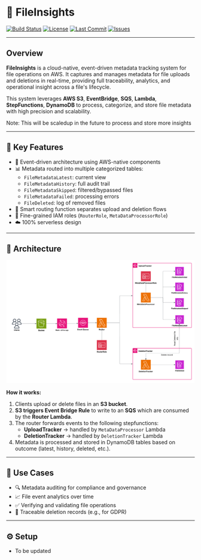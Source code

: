 # 📁 FileInsights

[![Build Status](https://img.shields.io/github/actions/workflow/status/dixithak/FileInsights/build.yml?branch=main)](https://github.com/dixithak/FileInsights/actions)
[![License](https://img.shields.io/github/license/dixithak/FileInsights)](https://github.com/dixithak/FileInsights/blob/main/LICENSE)
[![Last Commit](https://img.shields.io/github/last-commit/dixithak/FileInsights)](https://github.com/dixithak/FileInsights)
[![Issues](https://img.shields.io/github/issues/dixithak/FileInsights)](https://github.com/dixithak/FileInsights/issues)

---

## Overview

**FileInsights** is a cloud-native, event-driven metadata tracking system for file operations on AWS. It captures and manages metadata for file uploads and deletions in real-time, providing full traceability, analytics, and operational insight across a file's lifecycle.

This system leverages **AWS S3**, **EventBridge**, **SQS**, **Lambda**, **StepFunctions**, **DynamoDB** to process, categorize, and store file metadata with high precision and scalability.

Note: This will be scaledup in the future to process and store more insights

---

## 🧩 Key Features

- 🔁 Event-driven architecture using AWS-native components
- 📊 Metadata routed into multiple categorized tables:
  - `FileMetadataLatest`: current view
  - `FileMetadataHistory`: full audit trail
  - `FileMetadataSkipped`: filtered/bypassed files
  - `FileMetadataFailed`: processing errors
  - `FileDeleted`: log of removed files
- 🧠 Smart routing function separates upload and deletion flows
- 🔐 Fine-grained IAM roles (`RouterRole`, `MetaDataProcessorRole`)
- ☁️ 100% serverless design

---

## 🧬 Architecture

![Architecture](./images/FileMetaDataTracker.png)

**How it works:**
1. Clients upload or delete files in an **S3 bucket**.
2. **S3 triggers Event Bridge Rule** to write to an **SQS** which are consumed by the **Router Lambda**.
3. The router forwards events to the following stepfunctions:
   - **UploadTracker** → handled by `MetaDataProcessor` Lambda
   - **DeletionTracker** → handled by `DeletionTracker` Lambda
4. Metadata is processed and stored in DynamoDB tables based on outcome (latest, history, deleted, etc.).

---

## 🚀 Use Cases

- 🔍 Metadata auditing for compliance and governance
- 📈 File event analytics over time
- ✅ Verifying and validating file operations
- 🔐 Traceable deletion records (e.g., for GDPR)

---

## ⚙️ Setup

- To be updated


